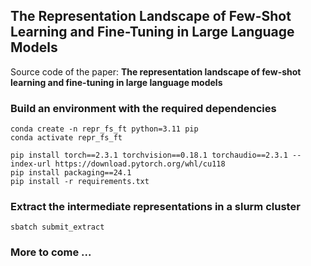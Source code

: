 ## The Representation Landscape of Few-Shot Learning and Fine-Tuning in Large Language Models

Source code of the paper:  **The representation landscape of few-shot learning and fine-tuning in large language models** 


### Build an environment with the required dependencies
```
conda create -n repr_fs_ft python=3.11 pip
conda activate repr_fs_ft

pip install torch==2.3.1 torchvision==0.18.1 torchaudio==2.3.1 --index-url https://download.pytorch.org/whl/cu118
pip install packaging==24.1
pip install -r requirements.txt
```

### Extract the intermediate representations in a slurm cluster
```
sbatch submit_extract
```

### More to come ...
